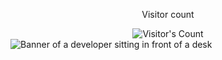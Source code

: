 <div align="center"> 
  <p>Visitor count</p>
  <img src="https://profile-counter.glitch.me/{Mohammed-Mairajuddin-Musharraf}/count.svg" alt="Visitor's Count" />
</div>

<img src="https://github.com/{Mohammed-Mairajuddin-Musharraf}/{Mohammed-Mairajuddin-Musharraf}/blob/main/software-developer.png" alt="Banner of a developer sitting in front of a desk">
